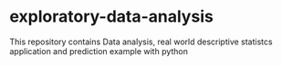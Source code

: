 # exploratory-data-analysis
This repository contains Data analysis, real world descriptive statistcs application and prediction example with python
